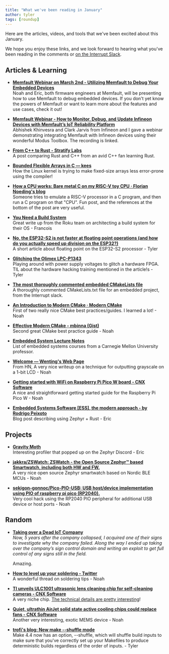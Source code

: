 ```yaml
---
title: "What we've been reading in January"
author: tyler
tags: [roundup]
---
```


<!-- excerpt start -->

Here are the articles, videos, and tools that we've been excited about this
January.

<!-- excerpt end -->

We hope you enjoy these links, and we look forward to hearing what you've been
reading in the comments or
[on the Interrupt Slack](https://interrupt-slack.herokuapp.com/).

## Articles & Learning

- [**Memfault Webinar on March 2nd - Utilizing Memfault to Debug Your Embedded Devices**](https://go.memfault.com/utilizing-memfault-debug-your-embedded-devices)<br>
  Noah and Eric, both firmware engineers at Memfault, will be presenting how to
  use Memfault to debug embedded devices. If you don't yet know the powers of
  Memfault or want to learn more about the features and use cases, check it out!

- [**Memfault Webinar - How to Monitor, Debug, and Update Infineon Devices with Memfault’s IoT Reliability Platform**](https://www.youtube.com/watch?v=ZzBGtrN2YC4)<br>
  Abhishek Khinvesra and Clark Jarvis from Infineon and I gave a webinar
  demonstrating integrating Memfault with Infineon devices using their wonderful
  Modus Toolbox. The recording is linked.

- [**From C++ to Rust - Stratify Labs**](https://blog.stratifylabs.dev/device/2023-01-28-From-cpp-to-rust/)<br>
  A post comparing Rust and C++ from an avid C++ fan learning Rust.

- [**Bounded Flexible Arrays in C — kees**](https://people.kernel.org/kees/bounded-flexible-arrays-in-c)<br>
  How the Linux kernel is trying to make fixed-size arrays less error-prone
  using the compiler!

- [**How a CPU works: Bare metal C on my RISC-V toy CPU · Florian Noeding's blog**](https://florian.noeding.com/posts/risc-v-toy-cpu/cpu-from-scratch/)<br>
  Someone tries to emulate a RISC-V processor in a C program, and then run a C
  program on that "CPU". Fun post, and the references at the bottom of the post
  are very useful.

- [**You Need a Build System**](https://engineering.roku.com/you-need-a-build-system)<br>
  Great write up from the Roku team on architecting a build system for their
  OS - Francois

- [**No, the ESP32-S2 is not faster at floating point operations (and how do you actually speed up division on the ESP32?)**](https://blog.llandsmeer.com/tech/2021/04/08/esp32-s2-fpu.html)<br>
  A short article about floating point on the ESP32-S2 processor - Tyler

- [**Glitching the Olimex LPC-P1343**](https://grazfather.github.io/posts/2019-12-08-glitcher/)<br>
  Playing around with power supply voltages to glitch a hardware FPGA. TIL about
  the hardware hacking training mentioned in the article!s - Tyler

- [**The most thoroughly commented embedded CMakeLists file**](https://dnedic.github.io/blog/the-most-thoroughly-commented-embedded-cmakelists/)<br>
  A thoroughly commented CMakeLists.txt file for an embedded project, from the
  Interrupt slack.

- [**An Introduction to Modern CMake · Modern CMake**](https://cliutils.gitlab.io/modern-cmake/)<br>
  First of two really nice CMake best practices/guides. I learned a lot! - Noah

- [**Effective Modern CMake - mbinna (Gist)**](https://gist.github.com/mbinna/c61dbb39bca0e4fb7d1f73b0d66a4fd1)<br>
  Second great CMake best practice guide - Noah

- [**Embedded System Lecture Notes**](https://users.ece.cmu.edu/~koopman/lectures/index.html)<br>
  List of embedded systems courses from a Carnegie Mellon University professor.

- [**Welcome — Wenting's Web Page**](https://www.zephray.me/post/grayscale_lcd/)<br>
  From HN, A very nice writeup on a technique for outputting grayscale on a
  1-bit LCD - Noah

- [**Getting started with WiFi on Raspberry Pi Pico W board - CNX Software**](https://www.cnx-software.com/2022/07/03/getting-started-with-wifi-on-raspberry-pi-pico-w-board/)<br>
  A nice and straightforward getting started guide for the Raspberry Pi Pico W -
  Noah

- [**Embedded Systems Software [ESS], the modern approach - by Rodrigo Peixoto**](https://medium.com/@rodrigopex/embedded-systems-software-the-modern-approach-fd2934e54c89)<br>
  Blog post describing using Zephyr + Rust - Eric

## Projects

- [**Gravity Moth**](https://gravitymoth.com/spall/)<br> Interesting profiler
  that popped up on the Zephyr Discord - Eric

- [**jakkra/ZSWatch: ZSWatch - the Open Source Zephyr™ based Smartwatch, including both HW and FW.**](https://github.com/jakkra/ZSWatch)<br>
  A very nice open source Zephyr smartwatch based on Nordic BLE MCUs - Noah

- [**sekigon-gonnoc/Pico-PIO-USB: USB host/device implementation using PIO of raspberry pi pico (RP2040).**](https://github.com/sekigon-gonnoc/Pico-PIO-USB)<br>
  Very cool hack using the RP2040 PIO peripheral for additional USB device or
  host ports - Noah

## Random

- [**Taking over a Dead IoT Company**](https://blog.kchung.co/taking-over-a-dead-iot-company/)<br>
  _Now, 5 years after the company collapsed, I acquired one of their signs to
  investigate why the company failed. Along the way I ended up taking over the
  company’s sign control domain and writing an exploit to get full control of
  any signs still in the field._

  Amazing.

- [**How to level up your soldering - Twitter**](https://mobile.twitter.com/thingskatedid/status/1348234262886039558)<br>
  A wonderful thread on soldering tips - Noah

- [**TI unveils ULC1001 ultrasonic lens cleaning chip for self-cleaning cameras - CNX Software**](https://www.cnx-software.com/2023/01/18/ti-ulc1001-ultrasonic-lens-cleaning-chip-self-cleaning-cameras/)<br>
  A very niche chip.
  [The technical details are pretty interesting](https://e2e.ti.com/blogs_/b/analogwire/posts/ultrasonic-lens-cleaning-a-solid-state-technology-you-didn-t-know-you-needed?HQS=asc-audio-rob-ulc-pr-ta-null-wwe)!

- [**Quiet, ultrathin AirJet solid state active cooling chips could replace fans - CNX Software**](https://www.cnx-software.com/2023/01/20/quiet-ultrathin-airjet-solid-state-active-cooling-could-replace-fans/)<br>
  Another very interesting, exotic MEMS device - Noah

- [**trofi's blog: New make --shuffle mode**](https://trofi.github.io/posts/238-new-make-shuffle-mode.html)<br>
  Make 4.4 now has an option, --shuffle, which will shuffle build inputs to make
  sure that you've correctly set up your Makefiles to produce deterministic
  builds regardless of the order of inputs. - Tyler
